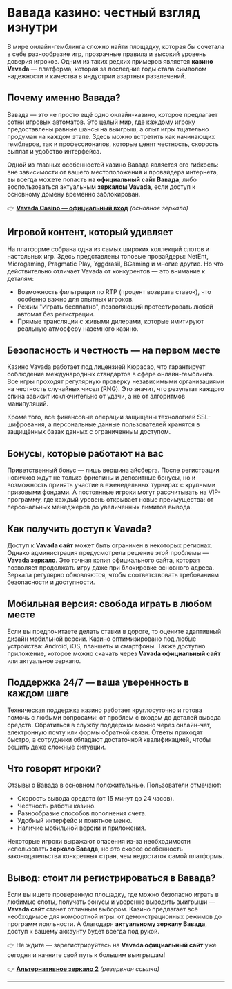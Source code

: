 # Вавада казино: честный взгляд изнутри

В мире онлайн-гемблинга сложно найти площадку, которая бы сочетала в себе разнообразие игр, прозрачные правила и высокий уровень доверия игроков. Одним из таких редких примеров является **казино Vavada** — платформа, которая за последние годы стала символом надежности и качества в индустрии азартных развлечений.

## Почему именно Вавада?

Вавада — это не просто ещё одно онлайн-казино, которое предлагает сотни игровых автоматов. Это целый мир, где каждому игроку предоставлены равные шансы на выигрыш, а опыт игры тщательно продуман на каждом этапе. Здесь можно встретить как начинающих гемблеров, так и профессионалов, которые ценят честность, скорость выплат и удобство интерфейса.

Одной из главных особенностей казино Вавада является его гибкость: вне зависимости от вашего местоположения и провайдера интернета, вы всегда можете попасть на **официальный сайт Вавада**, либо воспользоваться актуальным **зеркалом Vavada**, если доступ к основному домену временно заблокирован.

👉 **[Vavada Casino — официальный вход](https://partnervada.com/?promo=a4245b10-b8dd-4a68-b064-d8efa621a1f4&target=register)** *(основное зеркало)*  


## Игровой контент, который удивляет

На платформе собрана одна из самых широких коллекций слотов и настольных игр. Здесь представлены топовые провайдеры: NetEnt, Microgaming, Pragmatic Play, Yggdrasil, BGaming и многие другие. Но что действительно отличает Vavada от конкурентов — это внимание к деталям:

- Возможность фильтрации по RTP (процент возврата ставок), что особенно важно для опытных игроков.
- Режим "Играть бесплатно", позволяющий протестировать любой автомат без регистрации.
- Прямые трансляции с живыми дилерами, которые имитируют реальную атмосферу наземного казино.

## Безопасность и честность — на первом месте

Казино Vavada работает под лицензией Кюрасао, что гарантирует соблюдение международных стандартов в сфере онлайн-гемблинга. Все игры проходят регулярную проверку независимыми организациями на честность случайных чисел (RNG). Это значит, что результат каждого спина зависит исключительно от удачи, а не от алгоритмов манипуляций.

Кроме того, все финансовые операции защищены технологией SSL-шифрования, а персональные данные пользователей хранятся в защищённых базах данных с ограниченным доступом.

## Бонусы, которые работают на вас

Приветственный бонус — лишь вершина айсберга. После регистрации новичков ждут не только фриспины и депозитные бонусы, но и возможность принять участие в еженедельных турнирах с крупными призовыми фондами. А постоянные игроки могут рассчитывать на VIP-программу, где каждый уровень открывает новые преимущества: от персональных менеджеров до увеличенных лимитов вывода.

## Как получить доступ к Vavada?

Доступ к **Vavada сайт** может быть ограничен в некоторых регионах. Однако администрация предусмотрела решение этой проблемы — **Vavada зеркало**. Это точная копия официального сайта, которая позволяет продолжать игру даже при блокировке основного адреса. Зеркала регулярно обновляются, чтобы соответствовать требованиям безопасности и доступности.

## Мобильная версия: свобода играть в любом месте

Если вы предпочитаете делать ставки в дороге, то оцените адаптивный дизайн мобильной версии. Казино оптимизировано под любые устройства: Android, iOS, планшеты и смартфоны. Также доступно приложение, которое можно скачать через **Vavada официальный сайт** или актуальное зеркало.

## Поддержка 24/7 — ваша уверенность в каждом шаге

Техническая поддержка казино работает круглосуточно и готова помочь с любыми вопросами: от проблем с входом до деталей вывода средств. Обратиться в службу поддержки можно через онлайн-чат, электронную почту или формы обратной связи. Ответы приходят быстро, а сотрудники обладают достаточной квалификацией, чтобы решить даже сложные ситуации.

## Что говорят игроки?

Отзывы о Вавада в основном положительные. Пользователи отмечают:

- Скорость вывода средств (от 15 минут до 24 часов).
- Честность работы казино.
- Разнообразие способов пополнения счета.
- Удобный интерфейс и понятное меню.
- Наличие мобильной версии и приложения.

Некоторые игроки выражают опасения из-за необходимости использовать **зеркало Вавада**, но это скорее особенность законодательства конкретных стран, чем недостаток самой платформы.

## Вывод: стоит ли регистрироваться в Вавада?

Если вы ищете проверенную площадку, где можно безопасно играть в любимые слоты, получать бонусы и уверенно выводить выигрыши — **Vavada сайт** станет отличным выбором. Казино предлагает всё необходимое для комфортной игры: от демонстрационных режимов до программ лояльности. А благодаря **актуальному зеркалу Вавада**, доступ к вашему аккаунту будет всегда под рукой.


👉 Не ждите — зарегистрируйтесь на **Vavada официальный сайт** уже сегодня и начните свой путь к большим выигрышам!

👉 **[Альтернативное зеркало 2](https://partnervada.com/?promo=a4245b10-b8dd-4a68-b064-d8efa621a1f4&target=register)** *(резервная ссылка)*  


--- 
